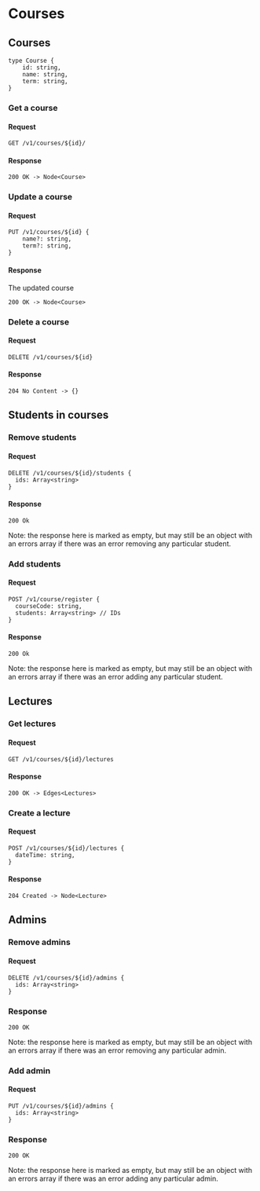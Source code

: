 
# Courses

## Courses

    type Course {
        id: string,
        name: string,
        term: string,
    }

### Get a course
#### Request

    GET /v1/courses/${id}/

#### Response

    200 OK -> Node<Course>

### Update a course

#### Request

    PUT /v1/courses/${id} {
        name?: string,
        term?: string,
    }

#### Response

The updated course

    200 OK -> Node<Course>

### Delete a course
#### Request

    DELETE /v1/courses/${id}

#### Response

    204 No Content -> {}



## Students in courses

### Remove students
#### Request

    DELETE /v1/courses/${id}/students {
      ids: Array<string>
    }

#### Response

    200 Ok

Note: the response here is marked as empty, but may still be an object with an errors array if there was an error removing any particular student.

### Add students
#### Request

    POST /v1/course/register {
      courseCode: string,
      students: Array<string> // IDs
    }

#### Response

    200 Ok

Note: the response here is marked as empty, but may still be an object with an errors array if there was an error adding any particular student.

## Lectures

### Get lectures
#### Request

    GET /v1/courses/${id}/lectures

#### Response

    200 OK -> Edges<Lectures>

### Create a lecture
#### Request

    POST /v1/courses/${id}/lectures {
      dateTime: string,
    }

#### Response

    204 Created -> Node<Lecture>

## Admins

### Remove admins
#### Request

    DELETE /v1/courses/${id}/admins {
      ids: Array<string>
    }

### Response

    200 OK

Note: the response here is marked as empty, but may still be an object with an errors array if there was an error removing any particular admin.

### Add admin
#### Request

    PUT /v1/courses/${id}/admins {
      ids: Array<string>
    }

### Response

    200 OK

Note: the response here is marked as empty, but may still be an object with an errors array if there was an error adding any particular admin.
